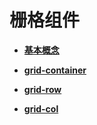 # 栅格组件<a name="ZH-CN_TOPIC_0000001162414639"></a>

-   **[基本概念](基本概念.md)**  

-   **[grid-container](grid-container.md)**  

-   **[grid-row](grid-row.md)**  

-   **[grid-col](grid-col.md)**  


